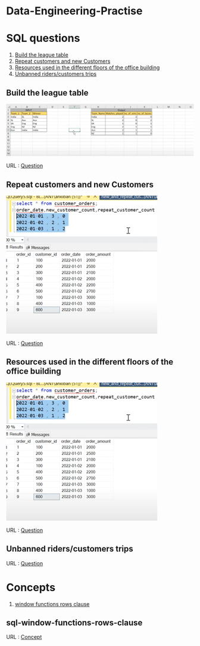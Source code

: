 # Data-Engineering-Practise

# SQL questions
1. [Build the league table](#Build-the-league-table)
2. [Repeat customers and new Customers](#Repeat-customers-and-new-Customers)
3. [Resources used in the different floors of the office building](#Resources-used-in-the-different-floors-of-the-office-building)
4. [Unbanned riders/customers trips](#Unbanned-riders/customers-trips)

## Build the league table
![img.png](images/icc_world_cup.png)

URL :  [Question](https://www.youtube.com/watch?v=qyAgWL066Vo&list=PLBTZqjSKn0IeKBQDjLmzisazhqQy4iGkb)

## Repeat customers and new Customers
![img.png](images/img.png)

URL :  [Question](https://www.youtube.com/watch?v=MpAMjtvarrc&list=PLBTZqjSKn0IeKBQDjLmzisazhqQy4iGkb&index=2)

## Resources used in the different floors of the office building
![img.png](images/img.png)

URL :  [Question](https://www.youtube.com/watch?v=P6kNMyqKD0A&list=PLBTZqjSKn0IeKBQDjLmzisazhqQy4iGkb&index=3)

## Unbanned riders/customers trips
URL :  [Question](https://www.youtube.com/watch?v=EjzhMv0E_FE&list=PLBTZqjSKn0IeKBQDjLmzisazhqQy4iGkb&index=7)


# Concepts 
1. [window functions rows clause](#sql-window-functions-rows-clause)


## sql-window-functions-rows-clause
URL : [Concept](https://learnsql.com/blog/sql-window-functions-rows-clause/)
